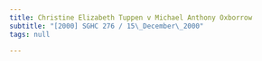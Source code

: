 ```yaml
---
title: Christine Elizabeth Tuppen v Michael Anthony Oxborrow
subtitle: "[2000] SGHC 276 / 15\_December\_2000"
tags: null

---
```


